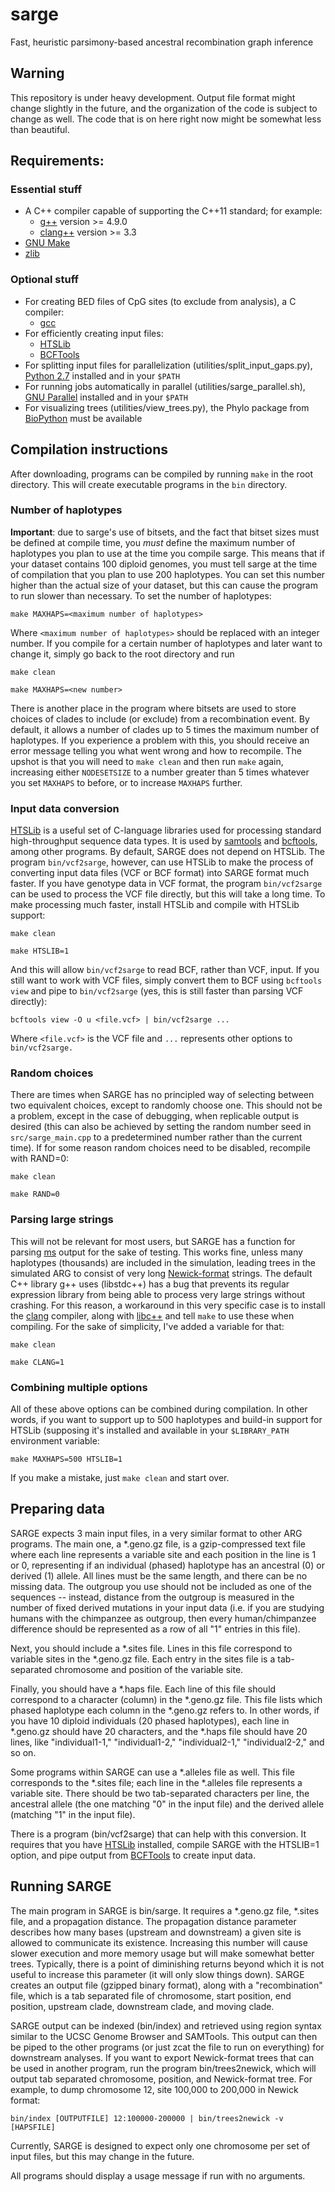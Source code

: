 # sarge

Fast, heuristic parsimony-based ancestral recombination graph inference

## Warning
This repository is under heavy development. Output file format might change slightly in the future, and the organization of the code is subject to change as well. The code that is on here right now might be somewhat less than beautiful.

## Requirements:

### Essential stuff
* A C++ compiler capable of supporting the C++11 standard; for example:
  * [g++](https://gcc.gnu.org/) version >= 4.9.0
  * [clang++](https://clang.llvm.org/cxx_status.html/) version >= 3.3
* [GNU Make](https://www.gnu.org/software/make/)
* [zlib](https://zlib.net/)

### Optional stuff
* For creating BED files of CpG sites (to exclude from analysis), a C compiler:
  * [gcc](https://gcc.gnu.org/)
* For efficiently creating input files:
  * [HTSLib](http://www.htslib.org/download/)
  * [BCFTools](http://www.htslib.org/download/)
* For splitting input files for parallelization (utilities/split_input_gaps.py), [Python 2.7](https://www.python.org/download/releases/2.7/) installed and in your ``$PATH``
* For running jobs automatically in parallel (utilities/sarge_parallel.sh), [GNU Parallel](https://www.gnu.org/software/parallel/) installed and in your ``$PATH``
* For visualizing trees (utilities/view_trees.py), the Phylo package from [BioPython](https://biopython.org/) must be available

## Compilation instructions
After downloading, programs can be compiled by running `make` in the root directory. This will create executable programs in the `bin` directory.

### Number of haplotypes

**Important**: due to sarge's use of bitsets, and the fact that bitset sizes must be defined at compile time, you *must* define the maximum number of haplotypes you plan to use at the time you compile sarge. This means that if your dataset contains 100 diploid genomes, you must tell sarge at the time of compilation that you plan to use 200 haplotypes. You can set this number higher than the actual size of your dataset, but this can cause the program to run slower than necessary. To set the number of haplotypes:

``make MAXHAPS=<maximum number of haplotypes>``

Where ``<maximum number of haplotypes>`` should be replaced with an integer number. If you compile for a certain number of haplotypes and later want to change it, simply go back to the root directory and run

``make clean``

``make MAXHAPS=<new number>``

There is another place in the program where bitsets are used to store choices of clades to include (or exclude) from a recombination event. By default, it allows a number of clades up to 5 times the maximum number of haplotypes. If you experience a problem with this, you should receive an error message telling you what went wrong and how to recompile. The upshot is that you will need to ``make clean`` and then run ``make`` again, increasing either ``NODESETSIZE`` to a number greater than 5 times whatever you set ``MAXHAPS`` to before, or to increase ``MAXHAPS`` further. 

### Input data conversion

[HTSLib](http://www.htslib.org/download/) is a useful set of C-language libraries used for processing standard high-throughput sequence data types. It is used by [samtools](http://www.htslib.org/doc/samtools.html) and [bcftools](https://samtools.github.io/bcftools/), among other programs. By default, SARGE does not depend on HTSLib. The program ``bin/vcf2sarge``, however, can use HTSLib to make the process of converting input data files (VCF or BCF format) into SARGE format much faster. If you have genotype data in VCF format, the program ``bin/vcf2sarge`` can be used to process the VCF file directly, but this will take a long time. To make processing much faster, install HTSLib and compile with HTSLib support:

``make clean``

``make HTSLIB=1``

And this will allow ``bin/vcf2sarge`` to read BCF, rather than VCF, input. If you still want to work with VCF files, simply convert them to BCF using ``bcftools view`` and pipe to ``bin/vcf2sarge`` (yes, this is still faster than parsing VCF directly):

``bcftools view -O u <file.vcf> | bin/vcf2sarge ...``

Where ``<file.vcf>`` is the VCF file and ``...`` represents other options to ``bin/vcf2sarge.``

### Random choices

There are times when SARGE has no principled way of selecting between two equivalent choices, except to randomly choose one. This should not be a problem, except in the case of debugging, when replicable output is desired (this can also be achieved by setting the random number seed in ``src/sarge_main.cpp`` to a predetermined number rather than the current time). If for some reason random choices need to be disabled, recompile with RAND=0:

``make clean``

``make RAND=0``

### Parsing large strings

This will not be relevant for most users, but SARGE has a function for parsing [ms](http://home.uchicago.edu/rhudson1/source.html) output for the sake of testing. This works fine, unless many haplotypes (thousands) are included in the simulation, leading trees in the simulated ARG to consist of very long [Newick-format](https://en.wikipedia.org/wiki/Newick_format) strings. The default C++ library g++ uses (libstdc++) has a bug that prevents its regular expression library from being able to process very large strings without crashing. For this reason, a workaround in this very specific case is to install the [clang](https://clang.llvm.org/cxx_status.html) compiler, along with [libc++](https://libcxx.llvm.org/) and tell ``make`` to use these when compiling. For the sake of simplicity, I've added a variable for that:

``make clean``

``make CLANG=1``

### Combining multiple options

All of these above options can be combined during compilation. In other words, if you want to support up to 500 haplotypes and build-in support for HTSLib (supposing it's installed and available in your ``$LIBRARY_PATH`` environment variable:

``make MAXHAPS=500 HTSLIB=1``

If you make a mistake, just ``make clean`` and start over.

## Preparing data

SARGE expects 3 main input files, in a very similar format to other ARG programs. The main one, a \*.geno.gz file, is a gzip-compressed text file where each line represents a variable site and each position in the line is 1 or 0, representing if an individual (phased) haplotype has an ancestral (0) or derived (1) allele. All lines must be the same length, and there can be no missing data. The outgroup you use should not be included as one of the sequences -- instead, distance from the outgroup is measured in the number of fixed derived mutations in your input data (i.e. if you are studying humans with the chimpanzee as outgroup, then every human/chimpanzee difference should be represented as a row of all "1" entries in this file).

Next, you should include a \*.sites file. Lines in this file correspond to variable sites in the \*.geno.gz file. Each entry in the sites file is a tab-separated chromosome and position of the variable site.

Finally, you should have a \*.haps file. Each line of this file should correspond to a character (column) in the \*.geno.gz file. This file lists which phased haplotype each column in the \*.geno.gz refers to. In other words, if you have 10 diploid individuals (20 phased haplotypes), each line in \*.geno.gz should have 20 characters, and the \*.haps file should have 20 lines, like "individual1-1," "individual1-2," "individual2-1," "individual2-2," and so on.

Some programs within SARGE can use a \*.alleles file as well. This file corresponds to the \*.sites file; each line in the \*.alleles file represents a variable site. There should be two tab-separated characters per line, the ancestral allele (the one matching "0" in the input file) and the derived allele (matching "1" in the input file).

There is a program (bin/vcf2sarge) that can help with this conversion. It requires that you have [HTSLib](http://www.htslib.org/download/) installed, compile SARGE with the HTSLIB=1 option, and pipe output from [BCFTools](http://www.htslib.org/download/) to create input data.

## Running SARGE

The main program in SARGE is bin/sarge. It requires a \*.geno.gz file, \*.sites file, and a propagation distance. The propagation distance parameter describes how many bases (upstream and downstream) a given site is allowed to communicate its existence. Increasing this number will cause slower execution and more memory usage but will make somewhat better trees. Typically, there is a point of diminishing returns beyond which it is not useful to increase this parameter (it will only slow things down). SARGE creates an output file (gzipped binary format), along with a "recombination" file, which is a tab separated file of chromosome, start position, end position, upstream clade, downstream clade, and moving clade. 

SARGE output can be indexed (bin/index) and retrieved using region syntax similar to the UCSC Genome Browser and SAMTools. This output can then be piped to the other programs (or just zcat the file to run on everything) for downstream analyses. If you want to export Newick-format trees that can be used in another program, run the program bin/trees2newick, which will output tab separated chromosome, position, and Newick-format tree. For example, to dump chromosome 12, site 100,000 to 200,000 in Newick format: 

``bin/index [OUTPUTFILE] 12:100000-200000 | bin/trees2newick -v [HAPSFILE]``

Currently, SARGE is designed to expect only one chromosome per set of input files, but this may change in the future.

All programs should display a usage message if run with no arguments.


 

